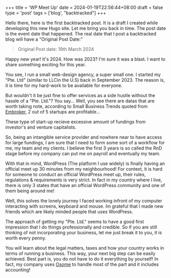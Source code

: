 +++
title = 'WP Meet Up'
date = 2024-01-19T22:56:44+08:00
draft = false
type = 'post'
tags = ['blog', "backtracked"]
+++

Hello there, here is the first backtracked post. It is a draft I created while developing this new Hugo site. Let me bring you back in time. The post date is the event date that happened. The real date that I post a backtracked blog will have a "Original Post Date:"

>Original Post date: 19th March 2024

Happy new year! It's 2024. How was 2023? I'm sure it was a blast. I want to share something exciting for this year.

You see, I run a small web-design agency, a super small one. I started my "Pte. Ltd" (similar to LLCin the U.S) back in September 2023. The reason is, it is time for my hard-work to be available for everyone.

But wouldn't it be just fine to offer services as a side hustle without the hassle of a "Pte. Ltd."? You say... Well, you see there are datas that are worth taking note, according to Small Business Trends quoted from [Embroker](https://www.embroker.com/blog/startup-statistics/#:~:text=The%20number%20one%20reason%20why,found%20in%2042%25%20of%20cases.&text=The%20second%20largest%20reason%20why,of%20funding%20and%20personal%20money.&text=Other%20notable%20cases%20of%20failure,beat%20by%20competition%20(19%25).), 2 out of 5 startups are profitable...

These type of start-up recieve excessive amount of fundings from investor's and venture capitalists.

So, being an intangible service provider and nowhere near to have access for large fundings, I am sure that I need to form some sort of a workflow for me, my team and my clients. I believe the first 3 years is so called the RnD stage before my company can put me on payroll and eventually my team.

With that in mind, WordPress (The platform I use widely) is finally having an official meet up 30 minutes from my neighbourhood! For context, it is hard for someone to conduct an official WordPress meet up, their rules, regulations & requirements is very strict. In fact in my country where I live, there is only 3 states that have an official WordPress community and one of them being around me!

Well, this solves the lonely journey I faced working infront of my computer interacting with screens, keyboard and mouse. Im grateful that I made new friends which are likely minded people that uses WordPress.

The approach of getting my "Pte. Ltd." seems to have a good first impression that I do things professionally and credible. So if you are still thinking of not incorporating your business, let me just break it to you, it is worth every penny.

You will learn about the legal matters, taxes and how your country works in terms of running a business. This way, your next big step can be easily achieved. Best part is, you do not have to do it everything by yourself! In fact, my company uses [Osome](https://my.osome.com/get-started?q=sg-referral&clientref=8M3K8G) to handle most of the part and it includes accounting!



